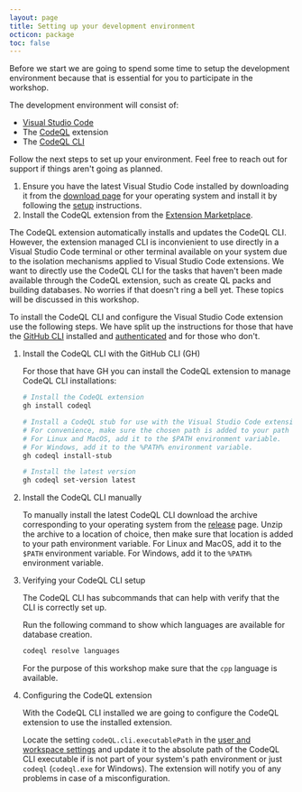 ```yaml
---
layout: page
title: Setting up your development environment
octicon: package
toc: false
---
```


Before we start we are going to spend some time to setup the development environment because that is essential for you to participate in the workshop.

The development environment will consist of:

- [Visual Studio Code](https://code.visualstudio.com/)
- The [CodeQL](https://marketplace.visualstudio.com/items?itemName=GitHub.vscode-codeql) extension
- The [CodeQL CLI](https://github.com/github/codeql-cli-binaries/releases/latest)

Follow the next steps to set up your environment. Feel free to reach out for support if things aren't going as planned.

1. Ensure you have the latest Visual Studio Code installed by downloading it from the [download page](https://code.visualstudio.com/Download) for your operating system and install it by following the [setup](https://code.visualstudio.com/docs/setup/setup-overview) instructions.
2. Install the CodeQL extension from the [Extension Marketplace](https://code.visualstudio.com/docs/editor/extension-marketplace).

The CodeQL extension automatically installs and updates the CodeQL CLI. However, the extension managed CLI is inconvienient to use directly in a Visual Studio Code terminal or other terminal available on your system due to the isolation mechanisms applied to Visual Studio Code extensions. We want to directly use the CodeQL CLI for the tasks that haven't been made available through the CodeQL extension, such as create QL packs and building databases. No worries if that doesn't ring a bell yet. These topics will be discussed in this workshop.

To install the CodeQL CLI and configure the Visual Studio Code extension use the following steps. We have split up the instructions for those that have the [GitHub CLI](https://cli.github.com/) installed and [authenticated](https://cli.github.com/manual/gh_auth_login) and for those who don't.

1. Install the CodeQL CLI with the GitHub CLI (GH)

    For those that have GH you can install the CodeQL extension to manage CodeQL CLI installations:

    ```bash
    # Install the CodeQL extension
    gh install codeql

    # Install a CodeQL stub for use with the Visual Studio Code extension. Default directory is /usr/local/bin.
    # For convenience, make sure the chosen path is added to your path environment variable.
    # For Linux and MacOS, add it to the $PATH environment variable.
    # For Windows, add it to the %PATH% environment variable.
    gh codeql install-stub

    # Install the latest version
    gh codeql set-version latest
    ```

2. Install the CodeQL CLI manually

    To manually install the latest CodeQL CLI download the archive corresponding to your operating system from the [release](https://github.com/github/codeql-cli-binaries/releases/latest) page. Unzip the archive to a location of choice, then make sure that location is added to your path environment variable. For Linux and MacOS, add it to the `$PATH` environment variable. For Windows, add it to the `%PATH%` environment variable.

3. Verifying your CodeQL CLI setup

    The CodeQL CLI has subcommands that can help with verify that the CLI is correctly set up.

    Run the following command to show which languages are available for database creation.

    ```bash
    codeql resolve languages
    ```

    For the purpose of this workshop make sure that the `cpp` language is available.

4. Configuring the CodeQL extension

    With the CodeQL CLI installed we are going to configure the CodeQL extension to use the installed extension.

    Locate the setting `codeQL.cli.executablePath` in the [user and workspace settings](https://code.visualstudio.com/docs/getstarted/settings) and update it to the absolute path of the CodeQL CLI executable if is not part of your system's path environment or just `codeql` (`codeql.exe` for Windows). The extension will notify you of any problems in case of a misconfiguration.
